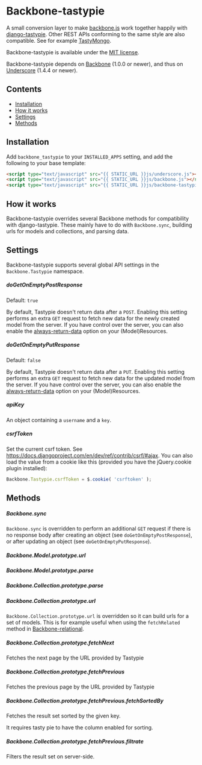 # Backbone-tastypie
A small conversion layer to make [backbone.js](https://github.com/documentcloud/backbone) work together happily with
[django-tastypie](https://github.com/toastdriven/django-tastypie). Other REST APIs conforming to the same style are
also compatible. See for example [TastyMongo](https://github.com/ProgressiveCompany/TastyMongo).

Backbone-tastypie is available under the [MIT license](https://github.com/PaulUithol/backbone-tastypie/blob/master/LICENSE.txt).

Backbone-tastypie depends on [Backbone](https://github.com/documentcloud/backbone) (1.0.0 or newer),
and thus on [Underscore](https://github.com/documentcloud/underscore) (1.4.4 or newer).

## Contents

* [Installation](#installation)
* [How it works](#how-it-works)
* [Settings](#settings)
* [Methods](#methods)

## Installation

Add `backbone_tastypie` to your `INSTALLED_APPS` setting, and add the following to your base template:

```html
<script type="text/javascript" src="{{ STATIC_URL }}js/underscore.js"></script>
<script type="text/javascript" src="{{ STATIC_URL }}js/backbone.js"></script>
<script type="text/javascript" src="{{ STATIC_URL }}js/backbone-tastypie.js"></script>
```

## How it works

Backbone-tastypie overrides several Backbone methods for compatibility with django-tastypie. These mainly have to do
with `Backbone.sync`, building urls for models and collections, and parsing data.

## Settings

Backbone-tastypie supports several global API settings in the `Backbone.Tastypie` namespace.

##### doGetOnEmptyPostResponse

Default: `true`

By default, Tastypie doesn't return data after a `POST`. Enabling this setting performs an extra `GET` request to fetch
new data for the newly created model from the server. If you have control over the server, you can also enable the
[always-return-data](http://django-tastypie.readthedocs.org/en/latest/resources.html#always-return-data)
option on your (Model)Resources.

##### doGetOnEmptyPutResponse

Default: `false`

By default, Tastypie doesn't return data after a `PUT`. Enabling this setting performs an extra `GET` request to fetch
new data for the updated model from the server. If you have control over the server, you can also enable the
[always-return-data](http://django-tastypie.readthedocs.org/en/latest/resources.html#always-return-data)
option on your (Model)Resources.

##### apiKey

An object containing a `username` and a `key`.

##### csrfToken

Set the current csrf token. See https://docs.djangoproject.com/en/dev/ref/contrib/csrf/#ajax. You can also load the
value from a cookie like this (provided you have the jQuery.cookie plugin installed):

```javascript
Backbone.Tastypie.csrfToken = $.cookie( 'csrftoken' );
```

## Methods

##### Backbone.sync

`Backbone.sync` is overridden to perform an additional `GET` request if there is no response body after creating an object
(see `doGetOnEmptyPostResponse`), or after updating an object (see `doGetOnEmptyPutResponse`).

##### Backbone.Model.prototype.url

##### Backbone.Model.prototype.parse

##### Backbone.Collection.prototype.parse

##### Backbone.Collection.prototype.url

`Backbone.Collection.prototype.url` is overridden so it can build urls for a set of models. This is for example useful
when using the `fetchRelated` method in [Backbone-relational](https://github.com/PaulUithol/Backbone-relational/).

##### Backbone.Collection.prototype.fetchNext

Fetches the next page by the URL provided by Tastypie

##### Backbone.Collection.prototype.fetchPrevious

Fetches the previous page by the URL provided by Tastypie

##### Backbone.Collection.prototype.fetchPrevious.fetchSortedBy

Fetches the result set sorted by the given key. 

It requires tasty pie to have the column enabled for sorting.

##### Backbone.Collection.prototype.fetchPrevious.filtrate

Filters the result set on server-side.


